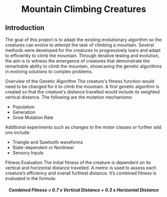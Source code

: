 <h1 align="center"> Mountain Climbing Creatures </h1>


## Introduction
The goal of this project is to adapt the existing evolutionary algorithm so the creatures can
evolve to attempt the task of climbing a mountain. Several methods were developed for the
creatures to progressively learn and adapt to efficiently to climb the mountain.
Through iterative testing and evolution, the aim is to witness the emergence of creatures that
demonstrate the remarkable ability to climb the mountain, showcasing the genetic algorithms
in evolving solutions to complex problems.

Overview of the Genetic Algorithm
The creature's fitness function would need to be changed for it to climb the mountain. A first
genetic algorithm is created so that the creature's distance travelled would include its
weighted vertical distance.
The following are the mutation mechanisms:
- Population
- Generation
- Grow Mutation Rate

Additional experiments such as changes to the motor classes or further add ons include:
- Triangle and Sawtooth waveforms
- State-dependent or Nonlinear
- Sensory Inputs

Fitness Evaluation
The initial fitness of the creature is dependent on its vertical and horizontal distance
travelled. A metric is used to assess each creature’s efficiency and overall furthest distance.
It’s combined fitness is evaluated in the formula:

<h5 align="center"> Combined Fitness = 0.7 x Vertical Distance + 0.3 x Horizontal Distance </h1>
